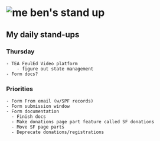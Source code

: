 # ![me](https://avatars2.githubusercontent.com/u/5232044?s=50&v=4) ben's stand up

## My daily stand-ups
    
### Thursday

    - TEA FeulEd Video platform
        - figure out state management
    - Form docs?

### Priorities 

    - Form From email (w/SPF records)
    - Form submission window
    - Form documentation
      - Finish docs
      - Make donations page part feature called SF donations
      - Move SF page parts
      - Deprecate donations/registrations
      
